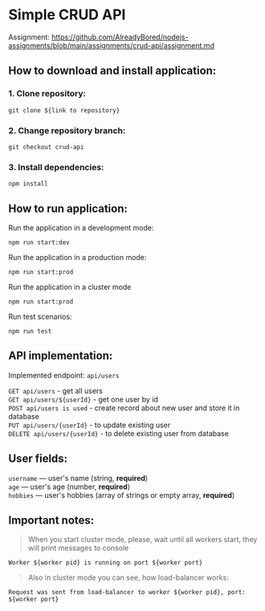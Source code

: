 # Simple CRUD API

Assignment: https://github.com/AlreadyBored/nodejs-assignments/blob/main/assignments/crud-api/assignment.md

## How to download and install application:

### 1. Clone repository:
```
git clone ${link to repository}
```
### 2. Change repository branch:
```
git checkout crud-api
```
### 3. Install dependencies:
```
npm install
```

## How to run application:

Run the application in a development mode:
```
npm run start:dev
```
Run the application in a production mode:
```
npm run start:prod
```
Run the application in a cluster mode
```
npm run start:prod
```
Run test scenarios:
```
npm run test
```

## API implementation:

Implemented endpoint: `api/users`

`GET api/users` - get all users  
`GET api/users/${userId}` - get one user by id  
`POST api/users is used` - create record about new user and store it in database  
`PUT api/users/{userId}` - to update existing user  
`DELETE api/users/{userId}` - to delete existing user from database  

## User fields:

`username` — user's name (string, **required**)  
`age` — user's age (number, **required**)  
`hobbies` — user's hobbies (array of strings or empty array, **required**)  

## Important notes:
> When you start cluster mode, please, wait until all workers start, they will print messages to console
```
Worker ${worker pid} is running on port ${worker port}  
```

> Also in cluster mode you can see, how load-balancer works:
```
Request was sent from load-balancer to worker ${worker pid}, port: ${worker port} 
```
